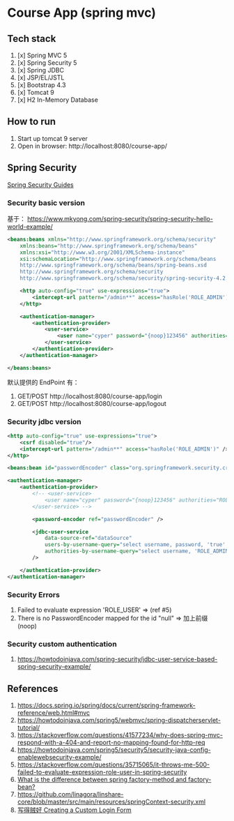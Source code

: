 # Course App (spring mvc)

## Tech stack

1. [x] Spring MVC 5
2. [x] Spring Security 5
3. [x] Spring JDBC
4. [x] JSP/EL/JSTL
5. [x] Bootstrap 4.3
6. [x] Tomcat 9
7. [x] H2 In-Memory Database

## How to run

1. Start up tomcat 9 server
2. Open in browser: http://localhost:8080/course-app/

## Spring Security

[Spring Security Guides](https://docs.spring.io/spring-security/site/docs/current/guides/html5/)

### Security basic version

基于： https://www.mkyong.com/spring-security/spring-security-hello-world-example/

```xml
<beans:beans xmlns="http://www.springframework.org/schema/security"
    xmlns:beans="http://www.springframework.org/schema/beans"
    xmlns:xsi="http://www.w3.org/2001/XMLSchema-instance"
    xsi:schemaLocation="http://www.springframework.org/schema/beans
    http://www.springframework.org/schema/beans/spring-beans.xsd
    http://www.springframework.org/schema/security
    http://www.springframework.org/schema/security/spring-security-4.2.xsd">

    <http auto-config="true" use-expressions="true">
        <intercept-url pattern="/admin**" access="hasRole('ROLE_ADMIN')" />
    </http>

    <authentication-manager>
        <authentication-provider>
            <user-service>
                <user name="cyper" password="{noop}123456" authorities="ROLE_ADMIN" />
            </user-service>
        </authentication-provider>
    </authentication-manager>

</beans:beans>
```

默认提供的 EndPoint 有：

1. GET/POST http://localhost:8080/course-app/login
2. GET/POST http://localhost:8080/course-app/logout

### Security jdbc version

```xml
<http auto-config="true" use-expressions="true">
    <csrf disabled="true"/>
    <intercept-url pattern="/admin**" access="hasRole('ROLE_ADMIN')" />
</http>

<beans:bean id="passwordEncoder" class="org.springframework.security.crypto.password.NoOpPasswordEncoder" factory-method="getInstance"/>

<authentication-manager>
    <authentication-provider>
        <!-- <user-service>
            <user name="cyper" password="{noop}123456" authorities="ROLE_ADMIN" />
        </user-service> -->

        <password-encoder ref="passwordEncoder" />

        <jdbc-user-service
            data-source-ref="dataSource"
            users-by-username-query="select username, password, 'true' from tbl_user where username=?;"
            authorities-by-username-query="select username, 'ROLE_ADMIN' from tbl_user where username=?;"
        />

    </authentication-provider>
</authentication-manager>
```

### Security Errors

1. Failed to evaluate expression 'ROLE_USER' => (ref #5)
2. There is no PasswordEncoder mapped for the id "null" => 加上前缀(noop)

### Security custom authentication

1. https://howtodoinjava.com/spring-security/jdbc-user-service-based-spring-security-example/

## References

1. https://docs.spring.io/spring/docs/current/spring-framework-reference/web.html#mvc
2. https://howtodoinjava.com/spring5/webmvc/spring-dispatcherservlet-tutorial/
3. https://stackoverflow.com/questions/41577234/why-does-spring-mvc-respond-with-a-404-and-report-no-mapping-found-for-http-req
4. https://howtodoinjava.com/spring5/security5/security-java-config-enablewebsecurity-example/
5. https://stackoverflow.com/questions/35715065/it-throws-me-500-failed-to-evaluate-expression-role-user-in-spring-security
6. [What is the difference between spring factory-method and factory-bean?](https://stackoverflow.com/questions/18772490/what-is-the-difference-between-spring-factory-method-and-factory-bean)
7. https://github.com/linagora/linshare-core/blob/master/src/main/resources/springContext-security.xml
8. [写得贼好 Creating a Custom Login Form](https://docs.spring.io/spring-security/site/docs/current/guides/html5/form-javaconfig.html)
